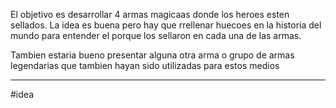 El objetivo es desarrollar 4 armas magicaas donde los heroes esten sellados. La idea es buena pero hay que rrellenar huecoes en la historia del mundo para entender el porque los sellaron en cada una de las armas.

Tambien estaria bueno presentar alguna otra arma o grupo de armas legendarias que tambien hayan sido utilizadas para estos medios

---
#idea